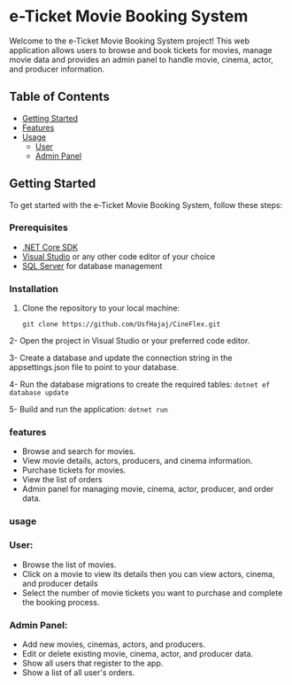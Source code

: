 # e-Ticket Movie Booking System

Welcome to the e-Ticket Movie Booking System project! This web application allows users to browse and book tickets for movies, manage movie data and provides an admin panel to handle movie, cinema, actor, and producer information.

## Table of Contents

- [Getting Started](#getting-started)
- [Features](#features)
- [Usage](#usage)
   - [User](#user)
   - [Admin Panel](#admin-panel)

## Getting Started

To get started with the e-Ticket Movie Booking System, follow these steps:

### Prerequisites

- [.NET Core SDK](https://dotnet.microsoft.com/download)
- [Visual Studio](https://visualstudio.microsoft.com/downloads/) or any other code editor of your choice
- [SQL Server](https://www.microsoft.com/en-us/sql-server/sql-server-downloads) for database management

### Installation

1. Clone the repository to your local machine:

   ```
   git clone https://github.com/UsfHajaj/CineFlex.git
   ```
2- Open the project in Visual Studio or your preferred code editor.

3- Create a database and update the connection string in the appsettings.json file to point to your database.

4- Run the database migrations to create the required tables:
    ```
    dotnet ef database update
    ```

5- Build and run the application:
    ```dotnet run```
    
### features
- Browse and search for movies.
- View movie details,  actors, producers, and cinema information.
- Purchase tickets for movies.
- View the list of orders
- Admin panel for managing movie, cinema, actor, producer, and order data.

### usage

### User:
   - Browse the list of movies.
   - Click on a movie to view its details then you can view actors, cinema, and producer details
   - Select the number of movie tickets you want to purchase and complete the booking process.
### Admin Panel:
   - Add new movies, cinemas, actors, and producers.
   - Edit or delete existing movie, cinema, actor, and producer data.
   - Show all users that register to the app.
   - Show a list of all user's orders.
